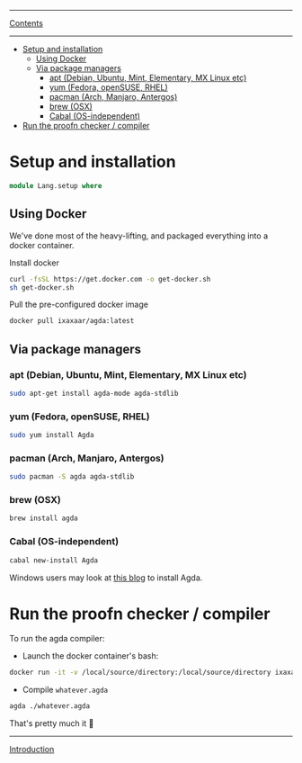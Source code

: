 ****
[Contents](contents.html)

<!-- START doctoc generated TOC please keep comment here to allow auto update -->
<!-- DON'T EDIT THIS SECTION, INSTEAD RE-RUN doctoc TO UPDATE -->
****

- [Setup and installation](#setup-and-installation)
  - [Using Docker](#using-docker)
  - [Via package managers](#via-package-managers)
    - [apt (Debian, Ubuntu, Mint, Elementary, MX Linux etc)](#apt-debian-ubuntu-mint-elementary-mx-linux-etc)
    - [yum (Fedora, openSUSE, RHEL)](#yum-fedora-opensuse-rhel)
    - [pacman (Arch, Manjaro, Antergos)](#pacman-arch-manjaro-antergos)
    - [brew (OSX)](#brew-osx)
    - [Cabal (OS-independent)](#cabal-os-independent)
- [Run the proofn checker / compiler](#run-the-proofn-checker--compiler)

<!-- END doctoc generated TOC please keep comment here to allow auto update -->


# Setup and installation

```agda
module Lang.setup where
```

## Using Docker

We've done most of the heavy-lifting, and packaged everything into a docker container.

Install docker

```bash
curl -fsSL https://get.docker.com -o get-docker.sh
sh get-docker.sh
```

Pull the pre-configured docker image

```bash
docker pull ixaxaar/agda:latest
```

## Via package managers

### apt (Debian, Ubuntu, Mint, Elementary, MX Linux etc)

```bash
sudo apt-get install agda-mode agda-stdlib
```

### yum (Fedora, openSUSE, RHEL)

```bash
sudo yum install Agda
```

### pacman (Arch, Manjaro, Antergos)

```bash
sudo pacman -S agda agda-stdlib
```

### brew (OSX)

```bash
brew install agda
```


### Cabal (OS-independent)

```bash
cabal new-install Agda
```

Windows users may look at [this blog](https://medium.com/@danidiaz/installing-agda-2-5-4-1-on-windows-10-7bf296f3e5bc) to install Agda.


# Run the proofn checker / compiler

To run the agda compiler:

- Launch the docker container's bash:

```bash
docker run -it -v /local/source/directory:/local/source/directory ixaxaar/agda bash
```

- Compile `whatever.agda`

```bash
agda ./whatever.agda
```

That's pretty much it :grimacing:

****
[Introduction](./Lang.languageIntro.html)
